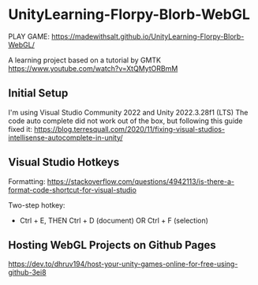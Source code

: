 # UnityLearning-Florpy-Blorb-WebGL
PLAY GAME: https://madewithsalt.github.io/UnityLearning-Florpy-Blorb-WebGL/


A learning project based on a tutorial by GMTK
https://www.youtube.com/watch?v=XtQMytORBmM

## Initial Setup
I'm using Visual Studio Community 2022 and Unity 2022.3.28f1 (LTS)
The code auto complete did not work out of the box, but following this guide fixed it:
https://blog.terresquall.com/2020/11/fixing-visual-studios-intellisense-autocomplete-in-unity/

## Visual Studio Hotkeys
Formatting: https://stackoverflow.com/questions/4942113/is-there-a-format-code-shortcut-for-visual-studio

Two-step hotkey:
- Ctrl + E, THEN Ctrl + D (document) OR Ctrl + F (selection)


## Hosting WebGL Projects on Github Pages
https://dev.to/dhruv194/host-your-unity-games-online-for-free-using-github-3ei8

